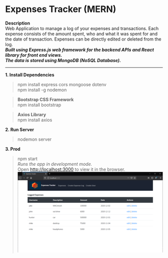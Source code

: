 # Expenses Tracker (MERN) 
**Description** \
Web Application to manage a log of your expenses and transactions. Each expense consists of the amount spent, who and what it was spent for and the date of transaction. Expenses can be directly edited or deleted from the log.\
***Built using Express.js web framework for the backend APIs and React library for front end views.\
The data is stored using MongoDB (NoSQL Database).***

-----

**1. Install Dependencies** 
>npm install express cors mongoose dotenv \
>npm install -g nodemon 

>**Bootstrap CSS Framework** \
npm install bootstrap 

>**Axios Library** \
npm install axios 
 
**2. Run Server** 
>nodemon server 

**3. Prod** 
>npm start \
*Runs the app in development mode.*\
Open [http://localhost:3000](http://localhost:3000) to view it in the browser.
![***Expenses Tracker Screenshots***](etss1.png)

